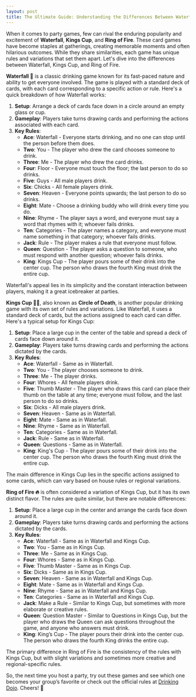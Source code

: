 ```yaml
---
layout: post
title: The Ultimate Guide: Understanding the Differences Between Waterfall, Kings Cup, and Ring of Fire 🎉🍻
---
```

When it comes to party games, few can rival the enduring popularity and excitement of **Waterfall**, **Kings Cup**, and **Ring of Fire**. These card games have become staples at gatherings, creating memorable moments and often hilarious outcomes. While they share similarities, each game has unique rules and variations that set them apart. Let's dive into the differences between Waterfall, Kings Cup, and Ring of Fire.

**Waterfall 🌊** is a classic drinking game known for its fast-paced nature and ability to get everyone involved. The game is played with a standard deck of cards, with each card corresponding to a specific action or rule. Here's a quick breakdown of how Waterfall works:

1.  **Setup**: Arrange a deck of cards face down in a circle around an empty glass or cup.
2.  **Gameplay**: Players take turns drawing cards and performing the actions associated with each card.
3.  **Key Rules**:
    -   **Ace**: Waterfall - Everyone starts drinking, and no one can stop until the person before them does.
    -   **Two**: You - The player who drew the card chooses someone to drink.
    -   **Three**: Me - The player who drew the card drinks.
    -   **Four**: Floor - Everyone must touch the floor; the last person to do so drinks.
    -   **Five**: Guys - All male players drink.
    -   **Six**: Chicks - All female players drink.
    -   **Seven**: Heaven - Everyone points upwards; the last person to do so drinks.
    -   **Eight**: Mate - Choose a drinking buddy who will drink every time you do.
    -   **Nine**: Rhyme - The player says a word, and everyone must say a word that rhymes with it; whoever fails drinks.
    -   **Ten**: Categories - The player names a category, and everyone must name something in that category; whoever fails drinks.
    -   **Jack**: Rule - The player makes a rule that everyone must follow.
    -   **Queen**: Question - The player asks a question to someone, who must respond with another question; whoever fails drinks.
    -   **King**: Kings Cup - The player pours some of their drink into the center cup. The person who draws the fourth King must drink the entire cup.

Waterfall's appeal lies in its simplicity and the constant interaction between players, making it a great icebreaker at parties.

**Kings Cup 👑🍺**, also known as **Circle of Death**, is another popular drinking game with its own set of rules and variations. Like Waterfall, it uses a standard deck of cards, but the actions assigned to each card can differ. Here's a typical setup for Kings Cup:

1.  **Setup**: Place a large cup in the center of the table and spread a deck of cards face down around it.
2.  **Gameplay**: Players take turns drawing cards and performing the actions dictated by the cards.
3.  **Key Rules**:
    -   **Ace**: Waterfall - Same as in Waterfall.
    -   **Two**: You - The player chooses someone to drink.
    -   **Three**: Me - The player drinks.
    -   **Four**: Whores - All female players drink.
    -   **Five**: Thumb Master - The player who draws this card can place their thumb on the table at any time; everyone must follow, and the last person to do so drinks.
    -   **Six**: Dicks - All male players drink.
    -   **Seven**: Heaven - Same as in Waterfall.
    -   **Eight**: Mate - Same as in Waterfall.
    -   **Nine**: Rhyme - Same as in Waterfall.
    -   **Ten**: Categories - Same as in Waterfall.
    -   **Jack**: Rule - Same as in Waterfall.
    -   **Queen**: Questions - Same as in Waterfall.
    -   **King**: King's Cup - The player pours some of their drink into the center cup. The person who draws the fourth King must drink the entire cup.

The main difference in Kings Cup lies in the specific actions assigned to some cards, which can vary based on house rules or regional variations.

**Ring of Fire 🔥** is often considered a variation of Kings Cup, but it has its own distinct flavor. The rules are quite similar, but there are notable differences:

1.  **Setup**: Place a large cup in the center and arrange the cards face down around it.
2.  **Gameplay**: Players take turns drawing cards and performing the actions dictated by the cards.
3.  **Key Rules**:
    -   **Ace**: Waterfall - Same as in Waterfall and Kings Cup.
    -   **Two**: You - Same as in Kings Cup.
    -   **Three**: Me - Same as in Kings Cup.
    -   **Four**: Whores - Same as in Kings Cup.
    -   **Five**: Thumb Master - Same as in Kings Cup.
    -   **Six**: Dicks - Same as in Kings Cup.
    -   **Seven**: Heaven - Same as in Waterfall and Kings Cup.
    -   **Eight**: Mate - Same as in Waterfall and Kings Cup.
    -   **Nine**: Rhyme - Same as in Waterfall and Kings Cup.
    -   **Ten**: Categories - Same as in Waterfall and Kings Cup.
    -   **Jack**: Make a Rule - Similar to Kings Cup, but sometimes with more elaborate or creative rules.
    -   **Queen**: Question Master - Similar to Questions in Kings Cup, but the player who draws the Queen can ask questions throughout the game, and anyone who answers must drink.
    -   **King**: King’s Cup - The player pours their drink into the center cup. The person who draws the fourth King drinks the entire cup.

The primary difference in Ring of Fire is the consistency of the rules with Kings Cup, but with slight variations and sometimes more creative and regional-specific rules.

So, the next time you host a party, try out these games and see which one becomes your group’s favorite or check out the official rules at [Drinking Dojo](https://drinkingdojo.com/articles/waterfall). Cheers! 🍻
